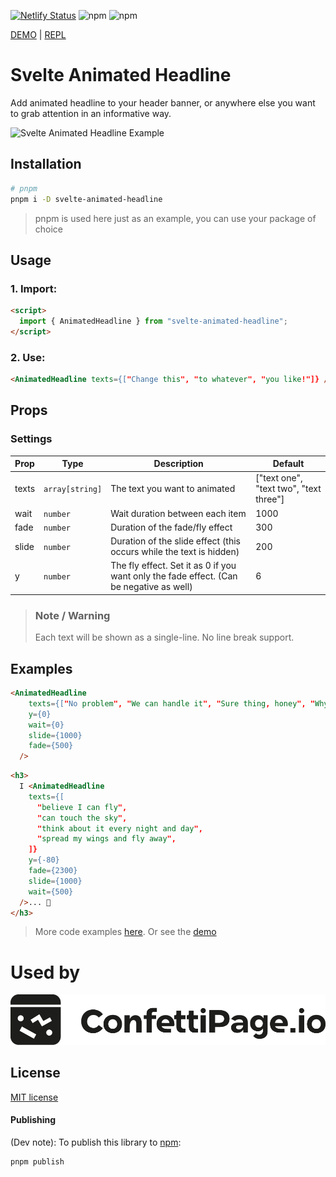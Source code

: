 [![Netlify Status](https://api.netlify.com/api/v1/badges/6fca70dc-1bdc-46a8-b30e-256e69b3c657/deploy-status)](https://app.netlify.com/sites/svelte-animated-headline/deploys)
![npm](https://img.shields.io/npm/dw/@elron/svelte-animated-headline)
![npm](https://img.shields.io/npm/v/svelte-animated-headline)

[DEMO](https://svelte-animated-headline.netlify.app/) | [REPL](https://svelte.dev/repl/1ac4e3559ac445ef984d312d632e6f02?version=3.46.4)


# Svelte Animated Headline

Add animated headline to your header banner, or anywhere else you want to grab attention in an informative way.

![Svelte Animated Headline Example](static/svelte-animated-headline.gif)


## Installation

```bash
# pnpm
pnpm i -D svelte-animated-headline
```
> pnpm is used here just as an example, you can use your package of choice



## Usage

### 1. Import:
```html
<script>
  import { AnimatedHeadline } from "svelte-animated-headline";
</script>
```


### 2. Use:

```html
<AnimatedHeadline texts={["Change this", "to whatever", "you like!"]} />
```

## Props

### Settings
| Prop    |   Type	|   Description |	Default |
|---|---|---|---|
texts | `array[string]` | The text you want to animated | ["text one", "text two", "text three"]
  | wait | `number` | Wait duration between each item |  1000 
  | fade | `number` |  Duration of the fade/fly effect |  300 
  | slide | `number` | Duration of the slide effect (this occurs while the text is hidden) | 200 
  | y | `number` | The fly effect. Set it as 0 if you want only the fade effect. (Can be negative as well) | 6 |

> ### Note / Warning
> Each text will be shown as a single-line. No line break support.


## Examples

```html
<AnimatedHeadline
    texts={["No problem", "We can handle it", "Sure thing, honey", "Why not"]}
    y={0}
    wait={0}
    slide={1000}
    fade={500}
  />
```

```html
<h3>
  I <AnimatedHeadline
    texts={[
      "believe I can fly",
      "can touch the sky",
      "think about it every night and day",
      "spread my wings and fly away",
    ]}
    y={-80}
    fade={2300}
    slide={1000}
    wait={500}
  />... 🎵
</h3>
```

> More code examples [here](https://github.com/elron/svelte-animated-headline/blob/master/src/routes/%2Bpage.svelte). Or see the [demo](https://svelte-animated-headline.netlify.app/)


# Used by
[![ConfettiPage.io](static/confettipage-logo.png)](https://confettipage.io)

## License

[MIT license](https://opensource.org/license/mit/)

#### Publishing
(Dev note): To publish this library to [npm](https://www.npmjs.com):

```bash
pnpm publish
```


